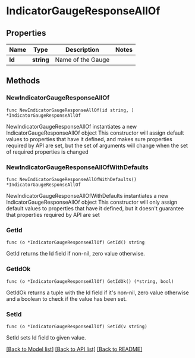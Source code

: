 # IndicatorGaugeResponseAllOf

## Properties

Name | Type | Description | Notes
------------ | ------------- | ------------- | -------------
**Id** | **string** | Name of the Gauge | 

## Methods

### NewIndicatorGaugeResponseAllOf

`func NewIndicatorGaugeResponseAllOf(id string, ) *IndicatorGaugeResponseAllOf`

NewIndicatorGaugeResponseAllOf instantiates a new IndicatorGaugeResponseAllOf object
This constructor will assign default values to properties that have it defined,
and makes sure properties required by API are set, but the set of arguments
will change when the set of required properties is changed

### NewIndicatorGaugeResponseAllOfWithDefaults

`func NewIndicatorGaugeResponseAllOfWithDefaults() *IndicatorGaugeResponseAllOf`

NewIndicatorGaugeResponseAllOfWithDefaults instantiates a new IndicatorGaugeResponseAllOf object
This constructor will only assign default values to properties that have it defined,
but it doesn't guarantee that properties required by API are set

### GetId

`func (o *IndicatorGaugeResponseAllOf) GetId() string`

GetId returns the Id field if non-nil, zero value otherwise.

### GetIdOk

`func (o *IndicatorGaugeResponseAllOf) GetIdOk() (*string, bool)`

GetIdOk returns a tuple with the Id field if it's non-nil, zero value otherwise
and a boolean to check if the value has been set.

### SetId

`func (o *IndicatorGaugeResponseAllOf) SetId(v string)`

SetId sets Id field to given value.



[[Back to Model list]](../README.md#documentation-for-models) [[Back to API list]](../README.md#documentation-for-api-endpoints) [[Back to README]](../README.md)


